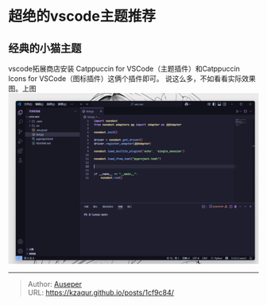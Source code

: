 # 超绝的vscode主题推荐


## 经典的小猫主题
vscode拓展商店安装 Catppuccin for VSCode（主题插件）和Catppuccin Icons for VSCode（图标插件）这俩个插件即可。
说这么多，不如看看实际效果图。上图
![1](/images/vscodetheme/1.png)

---

> Author: [Auseper](https://github.com/KZaqur)  
> URL: https://kzaqur.github.io/posts/1cf9c84/  

